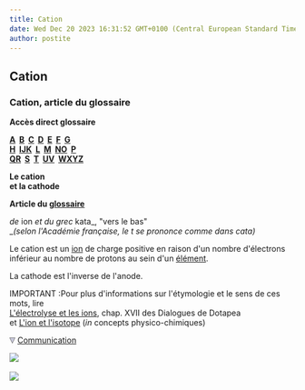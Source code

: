 ```yaml
---
title: Cation
date: Wed Dec 20 2023 16:31:52 GMT+0100 (Central European Standard Time)
author: postite
---
```


## Cation
### Cation, article du glossaire
 **Accès direct glossaire**

**[A](a.html)  [B](b.html)  [C](c.html)  [D](d.html)  [E](e.html)  [F](f.html)  [G](g.html)  
[H](h.html)  [IJK](ijk.html)  [L](l.html)  [M](m.html)  [NO](no.html)  [P](p.html)  
[QR](qr.html)  [S](s.html)  [T](t.html)  [UV](uv.html)  [WXYZ](wxyz.html)**

**Le cation  
et la cathode**

**Article du [glossaire](glossaire.html)**

_de_ ion _et du grec_ kata_, "vers le bas"  
__(selon l'Académie française, le t se prononce comme dans cata)_ 

Le cation est un [ion](ion.html) de charge positive en raison d'un nombre d'électrons inférieur au nombre de protons au sein d'un [élément](element.html).

La cathode est l'inverse de l'anode.

IMPORTANT :Pour plus d'informations sur l'étymologie et le sens de ces mots, lire  
[L'électrolyse et les ions](chap17electrolyseions.html), chap. XVII des Dialogues de Dotapea  
et [L'ion et l'isotope](ion.html) (_in_ concepts physico-chimiques)



![](images/flechebas.gif) [Communication](http://www.artrealite.com/annonceurs.htm) 

[![](https://cbonvin.fr/sites/regie.artrealite.com/visuels/campagne1.png)](index-2.html#20131014)

![](https://cbonvin.fr/sites/regie.artrealite.com/visuels/campagne2.png)